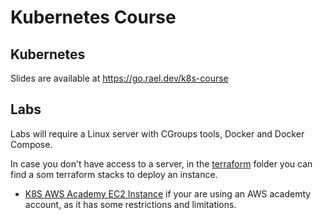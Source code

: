 # Kubernetes Course

## Kubernetes

Slides are available at https://go.rael.dev/k8s-course

## Labs

Labs will require a Linux server with CGroups tools, Docker and Docker Compose.

In case you don't have access to a server, in the [terraform](../terraform) folder
you can find a som terraform stacks to deploy an instance.

- [K8S AWS Academy EC2 Instance](../terraform/k8s-aws-academy-ec2-instance) if your are using an AWS
  academty account, as it has some restrictions and limitations.

